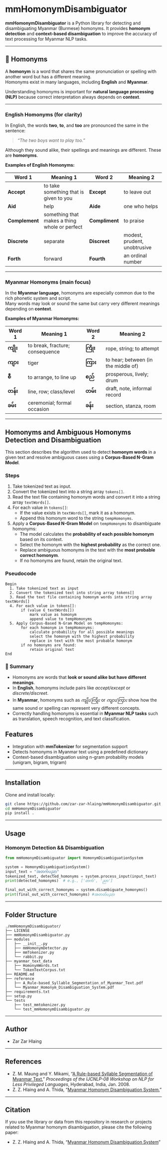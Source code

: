 # mmHomonymDisambiguator

**mmHomonymDisambiguator** is a Python library for detecting and disambiguating Myanmar (Burmese) homonyms. It provides **homonym detection** and **context-based disambiguation** to improve the accuracy of text processing for Myanmar NLP tasks.  

---

## 📖 Homonyms  

A **homonym** is a word that shares the same pronunciation or spelling with another word but has a different meaning.  
Homonyms exist in many languages, including **English** and **Myanmar**.  

Understanding homonyms is important for **natural language processing (NLP)** because correct interpretation always depends on **context**.  

---

### English Homonyms (for clarity)  

In English, the words **two**, **to**, and **too** are pronounced the same in the sentence:  

> *“The two boys want to play too.”*  

Although they sound alike, their spellings and meanings are different. These are **homonyms**.  

**Examples of English Homonyms:**  

| Word 1 | Meaning 1 | Word 2 | Meaning 2 |
|--------|-----------|--------|-----------|
| **Accept** | to take something that is given to you | **Except** | to leave out |
| **Aid** | help | **Aide** | one who helps |
| **Complement** | something that makes a thing whole or perfect | **Compliment** | to praise |
| **Discrete** | separate | **Discreet** | modest, prudent, unobtrusive |
| **Forth** | forward | **Fourth** | an ordinal number |

---

### Myanmar Homonyms (main focus)  

In the **Myanmar language**, homonyms are especially common due to the rich phonetic system and script.  
Many words may look or sound the same but carry very different meanings depending on **context**.  

**Examples of Myanmar Homonyms:**  

| Word 1 | Meaning 1 | Word 2 | Meaning 2 |
|--------|-----------|--------|-----------|
| **ကျိုး** | to break, fracture; consequence | **ကြိုး** | rope, string; to attempt |
| **ကျား** | tiger | **ကြား** | to hear; between (in the middle of) |
| **စီ** | to arrange, to line up | **စည်** | prosperous, lively; drum |
| **တန်း** | line, row; class/level | **တမ်း** | draft, note, informal record |
| **ခမ်း** | ceremonial; formal occasion | **ခန်း** | section, stanza, room |

---

## Homonyms and Ambiguous Homonyms Detection and Disambiguation

This section describes the algorithm used to detect **homonym words** in a given text and resolve ambiguous cases using a **Corpus-Based N-Gram Model**.

### Steps

1. Take tokenized text as input.  
2. Convert the tokenized text into a string array `tokens[]`.  
3. Read the text file containing homonym words and convert it into a string array `textWords[]`.  
4. For each value in `tokens[]`:  
   - If the value exists in `textWords[]`, mark it as a homonym.  
   - Append this homonym word to the string `tempHomonyms`.  
5. Apply a **Corpus-Based N-Gram Model** on `tempHomonyms` to disambiguate homonyms:  
   - The model calculates the **probability of each possible homonym** based on its context.  
   - Select the homonym with the **highest probability** as the correct one.  
   - Replace ambiguous homonyms in the text with the **most probable correct homonym**.  
   - If no homonyms are found, retain the original text.  

### Pseudocode

```
Begin
  1. Take tokenized text as input
  2. Convert the tokenized text into string array tokens[]
  3. Read the text file containing homonym words into string array textWords[]
  4. For each value in tokens[]:
       if (value ∈ textWords[])
           mark value as homonym
           append value to tempHomonyms
  5. Apply Corpus-Based N-Gram Model on tempHomonyms:
       for each homonym in tempHomonyms:
           calculate probability for all possible meanings
           select the homonym with the highest probability
           replace in text with the most probable homonym
       if no homonyms are found:
           retain original text
End
```

### 📌 Summary  

- Homonyms are words that **look or sound alike but have different meanings**.  
- In **English**, homonyms include pairs like *accept/except* or *discrete/discreet*.  
- In **Myanmar**, homonyms such as *ကျိုး/ကြိုး* or *ကျား/ကြား* show how the same sound or spelling can represent very different concepts.  
- Correctly handling homonyms is essential in **Myanmar NLP tasks** such as translation, speech recognition, and text classification.  



## Features
- Integration with **mmTokenizer** for segmentation support  
- Detects homonyms in Myanmar text using a predefined dictionary  
- Context-based disambiguation using n-gram probability models (unigram, bigram, trigram)

---

## Installation

Clone and install locally:

```bash
git clone https://github.com/zar-zar-hlaing/mmHomonymDisambiguator.git
cd mmHomonymDisambiguator
pip install .
```

---

## Usage

### Homonym Detection && Disambiguation

```python
from mmHomonymDisambiguator import HomonymDisambiguationSystem

system = HomonymDisambiguationSystem()
input_text = "အတက်ပညာ"
tokenized_text, detected_homonyms = system.process_input(input_text)
print(detected_homonyms)  # e.g., ['တက်', 'ညာ']

final_out_with_correct_homonyms = system.disambiguate_homonyms()
print(final_out_with_correct_homonyms) #အတတ်ပညာ
```
---

## Folder Structure
```
./mmHomonymDisambiguator/
├── LICENSE
├── mmHomonymDisambiguator.py
├── modules
│   ├── __init__.py
│   ├── mmHomonymDetector.py
│   ├── mmTokenizer.py
│   └── rabbit.py
├── myanmar_text_data
│   ├── HomonymWords.txt
│   └── TokenTextCorpus.txt
├── README.md
├── reference
│   ├── A_Rule-based_Syllable_Segmentation_of_Myanmar_Text.pdf
│   └── Myanmar_Homonym_Disambiguation_System.pdf
├── requirements.txt
├── setup.py
└── tests
    ├── test_mmtokenizer.py
    └── test_mmHomonymDisambiguator.py
```

---

## Author
- Zar Zar Hlaing

---

## References
- Z. M. Maung and Y. Mikami, “[A Rule-based Syllable Segmentation of Myanmar Text](https://aclanthology.org/I08-3010/),” *Proceedings of the IJCNLP-08 Workshop on NLP for Less Privileged Languages*, Hyderabad, India, Jan. 2008.
- Z. Z. Hlaing and A. Thida, “[Myanmar Homonym Disambiguation System.](https://meral.edu.mm/records/3488)”

---

## Citation
If you use the library or data from this repository in research or projects related to Myanmar homonym disambiguation, please cite the following paper:

- Z. Z. Hlaing and A. Thida, “[Myanmar Homonym Disambiguation System](https://meral.edu.mm/records/3488)”
